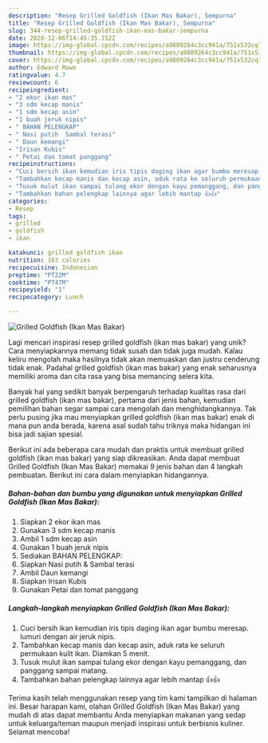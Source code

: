 ```yaml
---
description: "Resep Grilled Goldfish (Ikan Mas Bakar), Sempurna"
title: "Resep Grilled Goldfish (Ikan Mas Bakar), Sempurna"
slug: 344-resep-grilled-goldfish-ikan-mas-bakar-sempurna
date: 2020-12-06T14:45:35.152Z
image: https://img-global.cpcdn.com/recipes/a9809264c3cc941a/751x532cq70/grilled-goldfish-ikan-mas-bakar-foto-resep-utama.jpg
thumbnail: https://img-global.cpcdn.com/recipes/a9809264c3cc941a/751x532cq70/grilled-goldfish-ikan-mas-bakar-foto-resep-utama.jpg
cover: https://img-global.cpcdn.com/recipes/a9809264c3cc941a/751x532cq70/grilled-goldfish-ikan-mas-bakar-foto-resep-utama.jpg
author: Edward Rowe
ratingvalue: 4.7
reviewcount: 6
recipeingredient:
- "2 ekor ikan mas"
- "3 sdm kecap manis"
- "1 sdm kecap asin"
- "1 buah jeruk nipis"
- " BAHAN PELENGKAP"
- " Nasi putih  Sambal terasi"
- " Daun kemangi"
- "Irisan Kubis"
- " Petai dan tomat panggang"
recipeinstructions:
- "Cuci bersih ikan kemudian iris tipis daging ikan agar bumbu meresap. lumuri dengan air jeruk nipis."
- "Tambahkan kecap manis dan kecap asin, aduk rata ke seluruh permukaan kulit ikan. Diamkan 5 menit."
- "Tusuk mulut ikan sampai tulang ekor dengan kayu pemanggang, dan panggang sampai matang."
- "Tambahkan bahan pelengkap lainnya agar lebih mantap 👍👍"
categories:
- Resep
tags:
- grilled
- goldfish
- ikan

katakunci: grilled goldfish ikan 
nutrition: 163 calories
recipecuisine: Indonesian
preptime: "PT22M"
cooktime: "PT47M"
recipeyield: "1"
recipecategory: Lunch

---
```



![Grilled Goldfish (Ikan Mas Bakar)](https://img-global.cpcdn.com/recipes/a9809264c3cc941a/751x532cq70/grilled-goldfish-ikan-mas-bakar-foto-resep-utama.jpg)

Lagi mencari inspirasi resep grilled goldfish (ikan mas bakar) yang unik? Cara menyiapkannya memang tidak susah dan tidak juga mudah. Kalau keliru mengolah maka hasilnya tidak akan memuaskan dan justru cenderung tidak enak. Padahal grilled goldfish (ikan mas bakar) yang enak seharusnya memiliki aroma dan cita rasa yang bisa memancing selera kita.



Banyak hal yang sedikit banyak berpengaruh terhadap kualitas rasa dari grilled goldfish (ikan mas bakar), pertama dari jenis bahan, kemudian pemilihan bahan segar sampai cara mengolah dan menghidangkannya. Tak perlu pusing jika mau menyiapkan grilled goldfish (ikan mas bakar) enak di mana pun anda berada, karena asal sudah tahu triknya maka hidangan ini bisa jadi sajian spesial.


Berikut ini ada beberapa cara mudah dan praktis untuk membuat grilled goldfish (ikan mas bakar) yang siap dikreasikan. Anda dapat membuat Grilled Goldfish (Ikan Mas Bakar) memakai 9 jenis bahan dan 4 langkah pembuatan. Berikut ini cara dalam menyiapkan hidangannya.

<!--inarticleads1-->

##### Bahan-bahan dan bumbu yang digunakan untuk menyiapkan Grilled Goldfish (Ikan Mas Bakar):

1. Siapkan 2 ekor ikan mas
1. Gunakan 3 sdm kecap manis
1. Ambil 1 sdm kecap asin
1. Gunakan 1 buah jeruk nipis
1. Sediakan  BAHAN PELENGKAP:
1. Siapkan  Nasi putih &amp; Sambal terasi
1. Ambil  Daun kemangi
1. Siapkan Irisan Kubis
1. Gunakan  Petai dan tomat panggang




<!--inarticleads2-->

##### Langkah-langkah menyiapkan Grilled Goldfish (Ikan Mas Bakar):

1. Cuci bersih ikan kemudian iris tipis daging ikan agar bumbu meresap. lumuri dengan air jeruk nipis.
1. Tambahkan kecap manis dan kecap asin, aduk rata ke seluruh permukaan kulit ikan. Diamkan 5 menit.
1. Tusuk mulut ikan sampai tulang ekor dengan kayu pemanggang, dan panggang sampai matang.
1. Tambahkan bahan pelengkap lainnya agar lebih mantap 👍👍




Terima kasih telah menggunakan resep yang tim kami tampilkan di halaman ini. Besar harapan kami, olahan Grilled Goldfish (Ikan Mas Bakar) yang mudah di atas dapat membantu Anda menyiapkan makanan yang sedap untuk keluarga/teman maupun menjadi inspirasi untuk berbisnis kuliner. Selamat mencoba!
